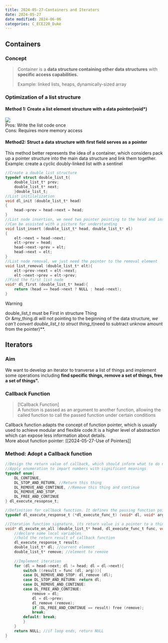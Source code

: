 ```yaml
---
title: 2024-05-27-Containers and Iterators
date: 2024-05-27
date modified: 2024-06-06
categories: C_ECE220_Duke
---
```


## Containers

### Concept

>Container is a **data structure containing other data structures** with **specific access capabilities.**
>
>Example: linked lists, heaps, dynamically-sized array

### Optimization of a list structure

#### Method 1: Create a list element structure with a data pointer(void*)

![](https://s2.loli.net/2024/06/01/9xVWUMPSvKpZJfy.png)  
Pros: Write the list code once  
Cons: Requires more memory access

#### Method2: Struct a data structure with first field serves as a pointer

This method better represents the idea of a container, which considers pack up a pointer structure into the main data structure and link them together.  
Example: create a cyclic doubly-linked list with a sentinel

```c
//Create a double list structure
typedef struct double_list_t{
	double_list_t* prev;
	double_list_t* next;
	}double_list_t;
//List initilalization
void dl_init (double_list_t* head)
{
	head->prev = head->next = head;
}
//List node insertion, we need two pointer pointing to the head and insertion element
//Can be assisted with a picture for understanding
void list_insert (double_list_t* head, double_list_t* el)
{
	elt->next = head->next;
	elt->prev = head;
	head->next->prev = elt;
	head->next = elt;
}
//List node removal, we just need the pointer to the removal element
void list_removal (double_list_t* elt){
	elt->prev->next = elt->next;
	elt->next->prev = elt->prev;
//Find the first list node
void* dl_first (double_list_t* head){
	return (head == head->next ? NULL : head->next);
}
```

> [!Warning]  
> double_list_t must be First in structure Thing  
> Or &my_thing.dl will not pointing to the beginning of the data structure, **we can't convert double_list_t* to struct thing_t*(need to subtract unknow amount from the pointer)**.

## Iterators

### Aim

We want to develop an iterator to tranverse a list of things and implement some operations including **find specific things, remove a set of things, free a set of things".**

### Callback Function

> [!Callback Function]  
> A function is passed as an argument to another function, allowing the called function to call the passed function under certain conditions

Callback function adapts the concept of function pointer, which is usually used to achieve modular and flexible code.It is a higher level of abstraction which can expose less information about details.  
More about function pointer: [[2024-05-27-Use of Pointers]]

### Method: Adopt a Callback function

```c
//Design the return value of callback, which should inform what to do next
//Apply enumeration to impart numbers with significant meanings
typedef enum{
	DL_CONTINUE,
	DL_STOP_AND_RETURN, //Return this thing
	DL_REMOVE_AND_CONTINUE, //Remove this thing and continue
	DL_REMOVE_AND_STOP, 
	DL_FREE_AND_CONTINUE
} dl_execute_resopnse_t;

//Definition for callback function. It defines the passing function pointer, the parameters to accept, and the return value type(dl_execute_response_t)
typedef dl_execute_response_t (*dl_execute_func_t) (void* dl, void* arg);

//Iteration function signature, its return value is a pointer to a thing. arg contains all arguments passed to all callback invocations
void* dl_excute_on_all (double_list_t* head, dl_execute_func_t func, void* arg){
	//declare some local variables
	//hold the return result of callback function
	dl_execute_response_t result; 
	double_list_t* dl; //current element
	double_list_t* remove; //element to remove
	
	//Implement iteration
	for (dl = head->next; dl != head; dl = dl->next){
		switch ((result = func (dl, arg))){
		case DL_REMOVE_AND_STOP: dl_remove (dl);
		case DL_STOP_AND_RETURN: return dl;
		case DL_REMOVE_AND_CONTINUE:
		case DL_FREE_AND_CONTINUE:
			remove = dl;
			dl = dl->prev;
			dl_remove (remove);
			if (DL_FREE_AND_CONTINUE == result) free (remove);
			break;
		default: break;
		}
	}
	return NULL; //if loop ends, return NULL	
}
```